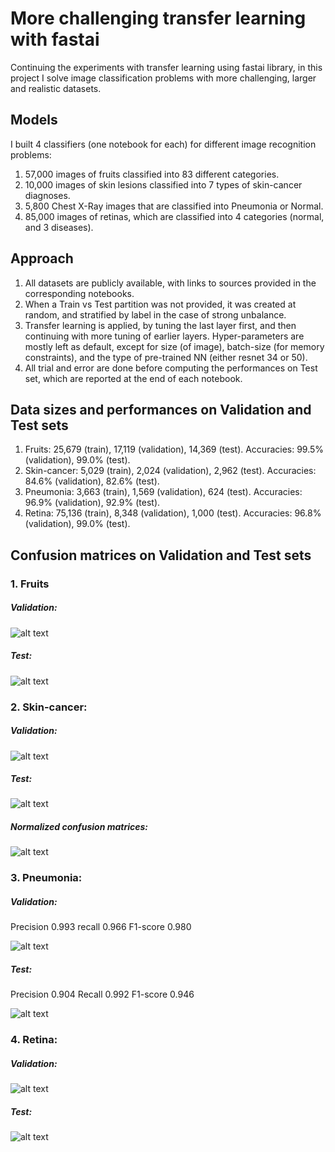 # More challenging transfer learning with fastai

Continuing the experiments with transfer learning using fastai library, in this project I solve image classification problems with more challenging, larger and realistic datasets. 

## Models

I built 4 classifiers (one notebook for each) for different image recognition problems:
1. 57,000 images of fruits classified into 83 different categories.
2. 10,000 images of skin lesions classified into 7 types of skin-cancer diagnoses.
3. 5,800 Chest X-Ray images that are classified into Pneumonia or Normal.
4. 85,000 images of retinas, which are classified into 4 categories (normal, and 3 diseases).

## Approach

1. All datasets are publicly available, with links to sources provided in the corresponding notebooks.
2. When a Train vs Test partition was not provided, it was created at random, and stratified by label in the case of strong unbalance.
3. Transfer learning is applied, by tuning the last layer first, and then continuing with more tuning of earlier layers. Hyper-parameters are mostly left as default, except for size (of image), batch-size (for memory constraints), and the type of pre-trained NN (either resnet 34 or 50). 
4. All trial and error are done before computing the performances on Test set, which are reported at the end of each notebook. 

## Data sizes and performances on Validation and Test sets

1. Fruits: 25,679 (train), 17,119 (validation), 14,369 (test). Accuracies: 99.5% (validation), 99.0% (test). 
2. Skin-cancer: 5,029 (train), 2,024 (validation), 2,962 (test). Accuracies: 84.6% (validation), 82.6% (test). 
3. Pneumonia: 3,663 (train), 1,569 (validation), 624 (test). Accuracies: 96.9% (validation), 92.9% (test).
4. Retina: 75,136 (train), 8,348 (validation), 1,000 (test). Accuracies: 96.8% (validation), 99.0% (test).

## Confusion matrices on Validation and Test sets

### 1. Fruits 

##### Validation:

![alt text](https://github.com/martin-merener/deep_learning/blob/master/more_transfer_learning/images/fruits_va_CM.JPG)

##### Test:

![alt text](https://github.com/martin-merener/deep_learning/blob/master/more_transfer_learning/images/fruits_te_CM.JPG)

### 2. Skin-cancer: 

##### Validation:

![alt text](https://github.com/martin-merener/deep_learning/blob/master/more_transfer_learning/images/skincancer_va_CM.JPG)

##### Test:

![alt text](https://github.com/martin-merener/deep_learning/blob/master/more_transfer_learning/images/skincancer_te_CM.JPG)

##### Normalized confusion matrices:

![alt text](https://github.com/martin-merener/deep_learning/blob/master/more_transfer_learning/images/skin_normalized_cms.JPG)

### 3. Pneumonia: 

##### Validation:

Precision 0.993
recall 0.966
F1-score 0.980

![alt text](https://github.com/martin-merener/deep_learning/blob/master/more_transfer_learning/images/pnemounia_va_CM.JPG)

##### Test:

Precision 0.904
Recall 0.992
F1-score 0.946

![alt text](https://github.com/martin-merener/deep_learning/blob/master/more_transfer_learning/images/pnemounia_te_CM.JPG)

### 4. Retina: 

##### Validation:

![alt text](https://github.com/martin-merener/deep_learning/blob/master/more_transfer_learning/images/retina_va_CM.JPG)

##### Test:

![alt text](https://github.com/martin-merener/deep_learning/blob/master/more_transfer_learning/images/retina_te_CM.JPG)

